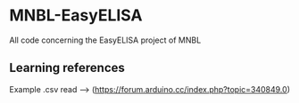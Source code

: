 # MNBL-EasyELISA
All code concerning the EasyELISA project of MNBL

## Learning references
Example .csv read --> (https://forum.arduino.cc/index.php?topic=340849.0)